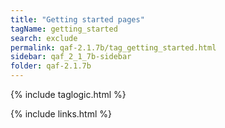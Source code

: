 ```yaml
---
title: "Getting started pages"
tagName: getting_started
search: exclude
permalink: qaf-2.1.7b/tag_getting_started.html
sidebar: qaf_2_1_7b-sidebar
folder: qaf-2.1.7b
---
```

{% include taglogic.html %}

{% include links.html %}

